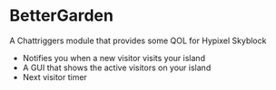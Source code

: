 # BetterGarden
A Chattriggers module that provides some QOL for Hypixel Skyblock
  - Notifies you when a new visitor visits your island
  - A GUI that shows the active visitors on your island
  - Next visitor timer
  

